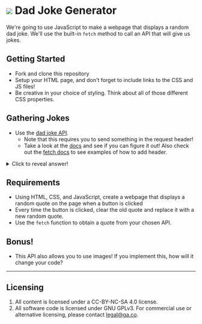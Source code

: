 # ![](https://ga-dash.s3.amazonaws.com/production/assets/logo-9f88ae6c9c3871690e33280fcf557f33.png) Dad Joke Generator

We're going to use JavaScript to make a webpage that displays a random dad joke. We'll use the built-in `fetch` method to call an API that will give us jokes.

## Getting Started

* Fork and clone this repository
* Setup your HTML page, and don't forget to include links to the CSS and JS files!
* Be creative in your choice of styling. Think about all of those different CSS properties.

## Gathering Jokes

* Use the [dad joke API](https://icanhazdadjoke.com/api). 
  * Note that this requires you to send something in the request header!
  * Take a look at the [docs](https://icanhazdadjoke.com/api) and see if you can figure it out! Also check out the [fetch docs](https://developer.mozilla.org/en-US/docs/Web/API/Fetch_API/Using_Fetch) to see examples of how to add header.

<details>
<summary>Click to reveal answer!</summary>
 
```javascript
fetch('https://icanhazdadjoke.com/', {
  headers: {
    'Accept': 'application/json'
  }
})
```
</details>

## Requirements

* Using HTML, CSS, and JavaScript, create a webpage that displays a random quote on the page when a button is clicked
* Every time the button is clicked, clear the old quote and replace it with a new random quote.
* Use the `fetch` function to obtain a quote from your chosen API.

## Bonus!
  * This API also allows you to use images! If you implement this, how will it change your code?
---

## Licensing
1. All content is licensed under a CC-BY-NC-SA 4.0 license.
2. All software code is licensed under GNU GPLv3. For commercial use or alternative licensing, please contact legal@ga.co.
